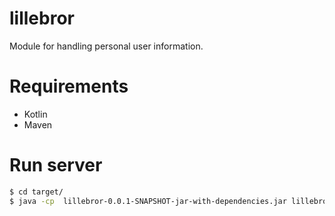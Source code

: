 # lillebror
Module for handling personal user information.



# Requirements
 - Kotlin
 - Maven

 # Run server

```bash
$ cd target/
$ java -cp  lillebror-0.0.1-SNAPSHOT-jar-with-dependencies.jar lillebror.MainKt
```